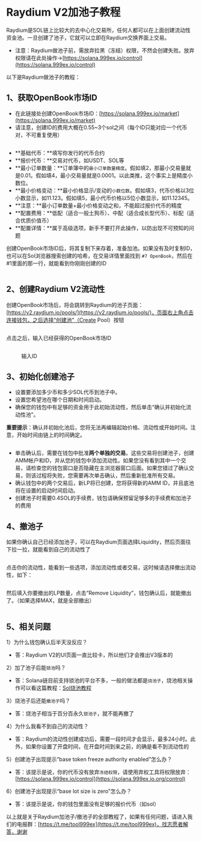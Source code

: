 # Raydium V2加池子教程

Raydium是SOL链上比较大的去中心化交易所，任何人都可以在上面创建流动性资金池。一旦创建了池子，它就可以立即在Raydium交换界面上交易。

* 注意：Raydium做池子前，需放弃拉黑（冻结）权限，不然会创建失败。放弃权限请在此处操作→[https://solana.999ex.io/control](https://solana.999ex.io/control)

以下是Raydium做池子的教程：

## 1、获取OpenBook市场ID

* 在此链接处创建OpenBook市场ID：[https://solana.999ex.io/market](https://solana.999ex.io/market)
* 请注意，创建ID的费用大概在0.55~3个sol之间（每个ID只能对应一个代币对，不可重复使用）

<figure><img src="../../.gitbook/assets/市场ID参数填写 (1).png" alt=""><figcaption></figcaption></figure>

* **基础代币：**填写你发行的代币合约
* **报价代币：**交易对代币，如USDT、SOL等
* **最小订单数量：**订单簿中的`最小订单数量精度`。假如填2，那最小交易量就是0.01。假如填4，最小交易量就是0.0001。以此类推，这个事实上是精度小数位。
* **最小价格变动：**最小价格显示/变动的`小数位数`。假如填3，代币价格以3位小数显示，如11.123。假如填5，最小代币价格以5位小数显示，如11.12345。
* **注意：**最小订单数量+最小价格变动之和，不能超过报价代币的精度
* **配置费用：**低配（适合一般土狗币）、中配（适合成长型代币）、标配（适合优质价值币）
* **配置详情：**属于高级选项，新手不要打开此操作，以防出现不可预知的问题

创建OpenBook市场ID后，将其复制下来存着，准备加池。如果没有及时复制ID，也可以在Sol浏览器搜索创建的哈希，在交易详情里面找到 `#7 OpenBook`，然后在#1里面的那一行，就能看到你刚刚创建的ID

<figure><img src="../../.gitbook/assets/OPID (1).png" alt=""><figcaption></figcaption></figure>

## 2、创建Raydium V2流动性

创建OpenBook市场后，将会跳转到Raydium的池子页面：[https://v2.raydium.io/pools/](https://v2.raydium.io/pools/)，页面右上角点击连接钱包，之后选择“创建池”（Create Pool）按钮

<figure><img src="../../.gitbook/assets/创建池子 (3).png" alt=""><figcaption></figcaption></figure>

点击之后，输入已经获得的OpenBook市场ID

<figure><img src="../../.gitbook/assets/加池子跳转 (1).png" alt=""><figcaption><p>输入ID</p></figcaption></figure>

## 3、初始化创建池子 <a href="#id-3-chu-shi-hua-chuang-jian-chi-zi" id="id-3-chu-shi-hua-chuang-jian-chi-zi"></a>

* 设置要添加多少币和多少SOL代币到池子中。
* 设置您希望池在哪个日期和时间启动。
* 确保您的钱包中有足够的资金用于此初始流动性，然后单击“确认并初始化流动性池”。

**重要提示**：确认并初始化池后，您将无法再编辑起始价格、流动性或开始时间。注意，开始时间由链上的时间确定。

<figure><img src="../../.gitbook/assets/image.png" alt=""><figcaption></figcaption></figure>

* 单击确认后，需要在钱包中批准**两个单独的交易**。这些交易将创建池子，创建AMM帐户和ID，并从您的钱包中添加流动性。如果您没有看到其中一个交易，请检查您的钱包窗口是否隐藏在主浏览器窗口后面。如果您错过了确认交易，则该过程将失败，您需要再次单击确认，然后重新批准所有交易。
* 确认钱包中的两个交易后，新LP将已创建，您将获得新的AMM ID，并且底池将在设置的启动时间启动。
* 创建池子时需要0.4SOL的手续费，钱包请确保预留足够多的手续费和加池子的费用

## 4、撤池子 <a href="#id-4-che-chi-zi" id="id-4-che-chi-zi"></a>

如果你确认自己已经添加池子，可以在Raydium页面选择Liquidity，然后页面往下拉一拉，就能看到自己的流动性了

<figure><img src="../../.gitbook/assets/Raydium Liquidity (1).png" alt=""><figcaption></figcaption></figure>

点击你的流动性，能看到一些选项，添加流动性或者交易，这时候请选择撤出流动性，如下：

<figure><img src="../../.gitbook/assets/raydium撤池子 (1).png" alt=""><figcaption></figcaption></figure>

然后填入你要撤出的LP数量，点击“Remove Liquidity”，钱包确认后，就能撤出了。（如果选择MAX，就是全部撤出）

<figure><img src="../../.gitbook/assets/remove (3).png" alt=""><figcaption></figcaption></figure>

## 5、相关问题 <a href="#id-3-chu-shi-hua-chuang-jian-chi-zi" id="id-3-chu-shi-hua-chuang-jian-chi-zi"></a>

1）为什么钱包确认后半天没反应？

* 答：Raydium V2的UI页面一直比较卡，所以他们才会推出V3版本的

2）加了池子后能`锁池`吗？

* 答：Solana链目前支持锁池的平台不多，一般的做法都是`烧池子`，烧池相关操作可以看这篇教程：[Sol烧池教程](../burn.md)

3）烧池子后还能`撤池子`吗？

* 答：烧池子相当于百分百永久`锁池子`，就不能再撤了

4）为什么我看不到自己的流动性？

* 答：Raydium的流动性创建成功后，需要一段时间才会显示，最多24小时。此外，如果你设置了开盘时间，在开盘时间到来之前，的确是看不到流动性的

5）创建池子出现提示“base token freeze authority enabled”怎么办？

* 答：该提示是说，你的代币没有放弃`冻结权限`，请使用弃权工具将权限放弃：[https://solana.999ex.io/control](https://solana.999ex.io.org/control)

6）创建池子出现提示“base lot size is zero”怎么办？

* 答：该提示是说，你的钱包里面没有足够的报价代币（如sol）

以上就是关于Raydium加池子/撤池子的全部教程了，如果有任何问题，请进入我们的电报群：[https://t.me/tool999ex](https://t.me/tool999ex)，找志愿者解答，谢谢
